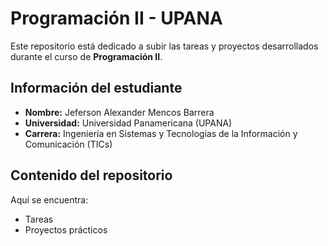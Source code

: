 # Programación II - UPANA

Este repositorio está dedicado a subir las tareas y proyectos desarrollados durante el curso de **Programación II**.

## Información del estudiante
- **Nombre:** Jeferson Alexander Mencos Barrera
- **Universidad:** Universidad Panamericana (UPANA)
- **Carrera:** Ingeniería en Sistemas y Tecnologías de la Información y Comunicación (TICs)

## Contenido del repositorio
Aquí se encuentra:
- Tareas 
- Proyectos prácticos




